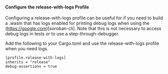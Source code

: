 #### Configure the release-with-logs Profile
Configuring a release-with-logs profile can be useful for if you need to build a .wasm that has logs enabled for printing debug logs when using the (https://google.com)[soroban-cli]. Note that this is not necessary to access debug logs in tests or to use a step-through-debugger.

Add the following to your Cargo.toml and use the release-with-logs profile when you need logs.
```
[profile.release-with-logs]
inherits = "release"
debug-assertions = true
```